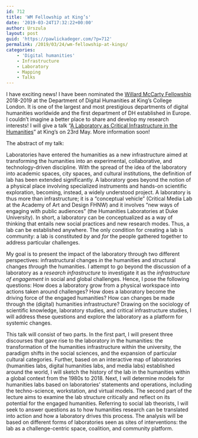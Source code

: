 ```yaml
---
id: 712
title: 'WM Fellowship at King’s'
date: '2019-03-24T17:32:22+00:00'
author: Urszula
layout: post
guid: 'https://pawlickadeger.com/?p=712'
permalink: /2019/03/24/wm-fellowship-at-kings/
categories:
    - 'Digital humanities'
    - Infrastructure
    - Laboratory
    - Mapping
    - Talks
---
```


I have exciting news! I have been nominated the [Willard McCarty Fellowship](https://blogs.kcl.ac.uk/ddh/willard-mccarty-fellowship/2018-2019-wm-fellows/) 2018-2019 at the Department of Digital Humanities at King’s College London. It is one of the largest and most prestigious departments of digital humanities worldwide and the first department of DH established in Europe. I couldn’t imagine a better place to share and develop my research interests! I will give a talk “[A Laboratory as Critical Infrastructure in the Humanities](https://blogs.kcl.ac.uk/ddh/willard-mccarty-fellowship/wm-fellow-talks/)” at King’s on 23rd May. More information soon!

The abstract of my talk:

Laboratories have entered the humanities as a new infrastructure aimed at transforming the humanities into an experimental, collaborative, and technology-driven discipline. With the spread of the idea of the laboratory into academic spaces, city spaces, and cultural institutions, the definition of lab has been extended significantly. A laboratory goes beyond the notion of a physical place involving specialized instruments and hands-on scientific exploration, becoming, instead, a widely understood project. A laboratory is thus more than infrastructure; it is a “conceptual vehicle” (Critical Media Lab at the Academy of Art and Design FHNW) and it involves “new ways of engaging with public audiences” (the Humanities Laboratories at Duke University). In short, a laboratory can be conceptualized as a way of thinking that entails new social practices and new research modes. Thus, a lab can be established anywhere. The only condition for creating a lab is community: a lab is constituted *by* and *for* the people gathered together to address particular challenges.

My goal is to present the impact of the laboratory through two different perspectives: infrastructural changes *in* the humanities and structural changes *through* the humanities. I attempt to go beyond the discussion of a laboratory as a *research infrastructure* to investigate it as the *infrastructure of engagement* in social and global challenges. Hence, I pose the following questions: How does a laboratory grow from a physical workspace into actions taken around challenges? How does a laboratory become the driving force of the engaged humanities? How can changes be made through the (digital) humanities infrastructure? Drawing on the sociology of scientific knowledge, laboratory studies, and critical infrastructure studies, I will address these questions and explore the laboratory as a platform for systemic changes.

This talk will consist of two parts. In the first part, I will present three discourses that gave rise to the laboratory in the humanities: the transformation of the humanities infrastructure within the university, the paradigm shifts in the social sciences, and the expansion of particular cultural categories. Further, based on an interactive map of laboratories (humanities labs, digital humanities labs, and media labs) established around the world, I will sketch the history of the lab in the humanities within a global context from the 1980s to 2018. Next, I will determine models for humanities labs based on laboratories’ statements and operations, including the techno-science, workstation, and virtual models. The second part of the lecture aims to examine the lab structure critically and reflect on its potential for the engaged humanities. Referring to social lab theorists, I will seek to answer questions as to how humanities research can be translated into action and how a laboratory drives this process. The analysis will be based on different forms of laboratories seen as sites of interventions: the lab as a challenge-centric space, coalition, and community platform.